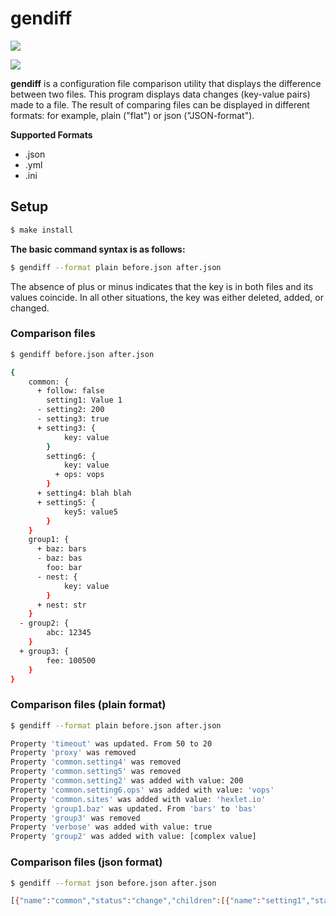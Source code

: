 # gendiff

<a href="https://codeclimate.com/github/iamafansev/frontend-project-lvl2/maintainability"><img src="https://api.codeclimate.com/v1/badges/36d5a273f7381fcf22c3/maintainability" /></a>

<a href="https://travis-ci.com/iamafansev/frontend-project-lvl2/"><img src="https://travis-ci.com/iamafansev/frontend-project-lvl2.svg?branch=master"></a>

**gendiff** is a configuration file comparison utility that displays the difference between two files. This program displays data changes (key-value pairs) made to a file.
The result of comparing files can be displayed in different formats: for example, plain ("flat") or json ("JSON-format").

**Supported Formats**
* .json
* .yml
* .ini

## Setup

```sh
$ make install
```

**The basic command syntax is as follows:**
```sh
$ gendiff --format plain before.json after.json
```

The absence of plus or minus indicates that the key is in both files and its values coincide. In all other situations, the key was either deleted, added, or changed.

### Comparison files
```sh
$ gendiff before.json after.json

{
    common: {
      + follow: false
        setting1: Value 1
      - setting2: 200
      - setting3: true
      + setting3: {
            key: value
        }
        setting6: {
            key: value
          + ops: vops
        }
      + setting4: blah blah
      + setting5: {
            key5: value5
        }
    }
    group1: {
      + baz: bars
      - baz: bas
        foo: bar
      - nest: {
            key: value
        }
      + nest: str
    }
  - group2: {
        abc: 12345
    }
  + group3: {
        fee: 100500
    }
}
```

### Comparison files (plain format)
```sh
$ gendiff --format plain before.json after.json

Property 'timeout' was updated. From 50 to 20
Property 'proxy' was removed
Property 'common.setting4' was removed
Property 'common.setting5' was removed
Property 'common.setting2' was added with value: 200
Property 'common.setting6.ops' was added with value: 'vops'
Property 'common.sites' was added with value: 'hexlet.io'
Property 'group1.baz' was updated. From 'bars' to 'bas'
Property 'group3' was removed
Property 'verbose' was added with value: true
Property 'group2' was added with value: [complex value]
```

### Comparison files (json format)
```sh
$ gendiff --format json before.json after.json

[{"name":"common","status":"change","children":[{"name":"setting1","status":"unchanged","value":"Value 1"},{"name":"setting2","status":"removed","value":200},{"name":"setting3","status":"change","beforeValue":true,"afterValue":{"key":"value"}},{"name":"setting6","status":"change","children":[{"name":"key","status":"unchanged","value":"value"},{"name":"ops","status":"added","value":"vops"}]},{"name":"follow","status":"added","value":false},{"name":"setting4","status":"added","value":"blah blah"},{"name":"setting5","status":"added","value":{"key5":"value5","key6":{"key7":"value7"}}}]},{"name":"group1","status":"change","children":[{"name":"baz","status":"change","beforeValue":"bas","afterValue":"bars"},{"name":"foo","status":"unchanged","value":"bar"},{"name":"nest","status":"change","beforeValue":{"key":"value"},"afterValue":"str"}]},{"name":"group2","status":"removed","value":{"abc":12345}},{"name":"group3","status":"added","value":{"fee":100500}}]
```
